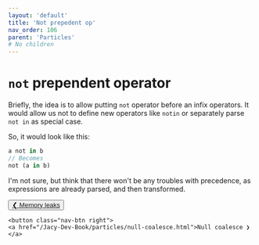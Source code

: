 ```yaml
---
layout: 'default'
title: 'Not prepedent op'
nav_order: 106
parent: 'Particles'
# No children
---
```


# `not` prependent operator

Briefly, the idea is to allow putting `not` operator before an infix operators. 
It would allow us not to define new operators like `notin` or separately parse `not in` as special case. 

So, it would look like this:
```rust
a not in b
// Becomes
not (a in b)
```

I'm not sure, but think that there won't be any troubles with precedence, as expressions are already parsed, and then transformed.
<div class="nav-btn-block">
    <button class="nav-btn left">
    <a href="/Jacy-Dev-Book/particles/memory-leaks.html">❮ Memory leaks</a>
</button>

    <button class="nav-btn right">
    <a href="/Jacy-Dev-Book/particles/null-coalesce.html">Null coalesce ❯</a>
</button>

</div>
